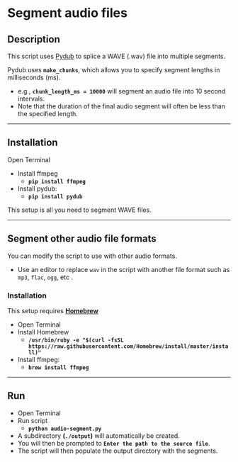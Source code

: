 # Segment audio files

## Description

This script uses [Pydub](https://github.com/jiaaro/pydub/ "jiaaro - Pydub | Github") to splice a WAVE (.wav) file into multiple segments.

Pydub uses **`make_chunks`**, which allows you to specify segment lengths in milliseconds (ms).
* e.g., **`chunk_length_ms = 10000`** will segment an audio file into 10 second intervals. 
* Note that the duration of the final audio segment will often be less than the specified length.

------------


## Installation
Open Terminal
* Install ffmpeg
	* **`pip install ffmpeg`**
* Install pydub:
	* **`pip install pydub`**

This setup is all you need to segment WAVE files.


------------
## Segment other audio file formats
You can modify the script to use with other audio formats.
* Use an editor to replace `wav` in the script with another file format such as `mp3`, `flac`, `ogg`, etc .

### Installation
This setup requires **[Homebrew](https://brew.sh/ "Homebrew - The missing package manager for macOS or Linux")**
* Open Terminal
* Install Homebrew 
	* **`/usr/bin/ruby -e "$(curl -fsSL https://raw.githubusercontent.com/Homebrew/install/master/install)"`**
* Install ffmpeg:
 	* **`brew install ffmpeg`**

------------
## Run
* Open Terminal
* Run script
	*  **`python audio-segment.py`**
* A subdirectory **(`./output`)** will automatically be created.
* You will then be prompted to **`Enter the path to the source file`**.
* The script will then populate the output directory with the segments.
